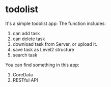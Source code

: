 # todolist
It's a simple todolist app:
The function includes:
  1. can add task
  2. can delete task
  3. download task from Server, or upload it.
  4. save task as Level2 structure
  5. search task
 
 You can find something in this app:
  1. CoreData
  2. RESTful API
